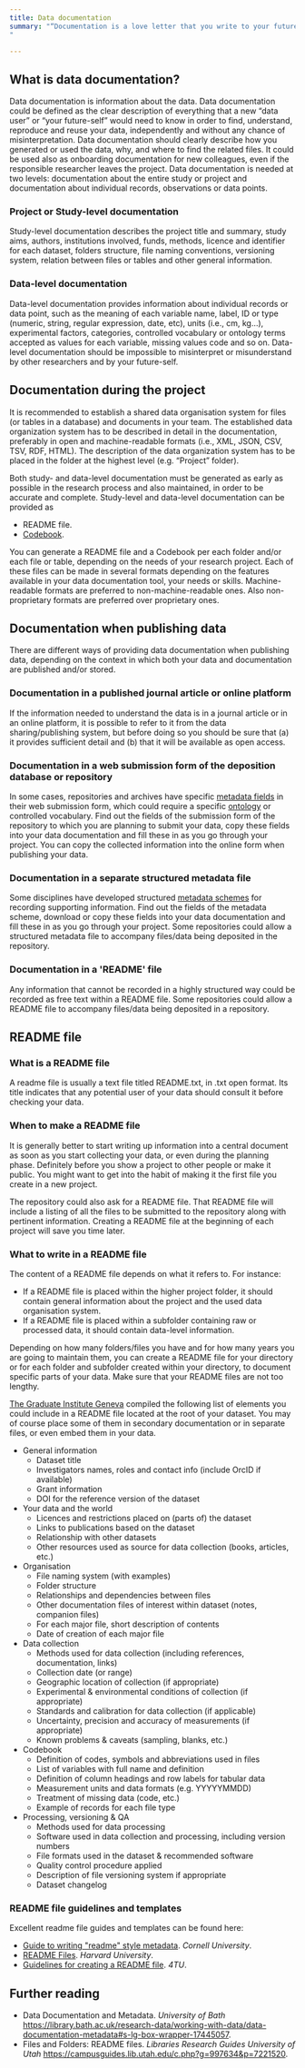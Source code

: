 ```yaml
---
title: Data documentation
summary: "“Documentation is a love letter that you write to your future self.” Damian Conway (2005).
"

---
```


## What is data documentation?

Data documentation is information about the data. Data documentation could be defined as the clear description of everything that a new “data user” or “your future-self” would need to know in order to find, understand, reproduce and reuse your data, independently and without any chance of misinterpretation.  Data documentation should clearly describe how you generated or used the data, why, and where to find the related files. It could be used also as onboarding documentation for new colleagues, even if the responsible researcher leaves the project.
Data documentation is needed at two levels: documentation about the entire study or project and documentation about individual records, observations or data points. 

### Project or Study-level documentation

Study-level documentation describes the project title and summary, study aims, authors, institutions involved, funds, methods, licence and identifier for each dataset, folders structure, file naming conventions, versioning system, relation between files or tables and other general information.

### Data-level documentation

Data-level documentation provides information about individual records or data point, such as the meaning of each variable name, label, ID or type (numeric, string, regular expression, date, etc), units (i.e., cm, kg…), experimental factors, categories, controlled vocabulary or ontology terms accepted as values for each variable, missing values code and so on. Data-level documentation should be impossible to misinterpret or misunderstand by other researchers and by your future-self.


## Documentation during the project

It is recommended to establish a shared data organisation system for files (or tables in a database) and documents in your team. The established data organization system has to be described in detail in the documentation, preferably in open and machine-readable formats (i.e., XML, JSON, CSV, TSV, RDF, HTML). The description of the data organization system has to be placed in the folder at the highest level (e.g. “Project” folder).

Both study- and data-level documentation must be generated as early as possible in the research process and also maintained, in order to be accurate and complete. Study-level and data-level documentation can be provided as
* README file.
* [Codebook](https://ddialliance.org/training/getting-started-new-content/create-a-codebook).

You can generate a README file and a Codebook per each folder and/or each file or table, depending on the needs of your research project. Each of these files can be made in several formats depending on the features available in your data documentation tool, your needs or skills. Machine-readable formats are preferred to non-machine-readable ones. Also non-proprietary formats are preferred over proprietary ones.


## Documentation when publishing data

There are different ways of providing data documentation when publishing data, depending on the context in which both your data and documentation are published and/or stored.

### Documentation in a published journal article or online platform

If the information needed to understand the data is in a journal article or in an online platform, it is possible to refer to it from the data sharing/publishing system, but before doing so you should be sure that (a) it provides sufficient detail and (b) that it will be available as open access.

### Documentation in a web submission form of the deposition database or repository

In some cases, repositories and archives have specific [metadata fields](metadata) in their web submission form, which could require a specific [ontology](ontology) or controlled vocabulary. Find out the fields of the submission form of the repository to which you are planning to submit your data, copy these fields into your data documentation and fill these in as you go through your project. You can copy the collected information into the online form when publishing your data.

### Documentation in a separate structured metadata file

Some disciplines have developed structured [metadata schemes](metadata) for recording supporting information. Find out the fields of the metadata scheme, download or copy these fields into your data documentation and fill these in as you go through your project. Some repositories could allow a structured metadata file to accompany files/data being deposited in the repository.

### Documentation in a 'README' file

Any information that cannot be recorded in a highly structured way could be recorded as free text within a README file. Some repositories could allow a README file to accompany files/data being deposited in a repository.


## README file

### What is a README file

A readme file is usually a text file titled README.txt, in .txt open format. Its title indicates that any potential user of your data should consult it before checking your data.

### When to make a README file

It is generally better to start writing up information into a central document as soon as you start collecting your data, or even during the planning phase. Definitely before you show a project to other people or make it public. You might want to get into the habit of making it the first file you create in a new project.

The repository could also ask for a README file. That README file will include a listing of all the files to be submitted to the repository along with pertinent information. Creating a README file at the beginning of each project will save you time later.

### What to write in a README file
The content of a README file depends on what it refers to. For instance:
* If a README file is placed within the higher project folder, it should contain general information about the project and the used data organisation system.
* If a README file is placed within a subfolder containing raw or processed data, it should contain data-level information.

Depending on how many folders/files you have and for how many years you are going to maintain them, you can create a README file for your directory or for each folder and subfolder created within your directory, to document specific parts of your data. Make sure that your README files are not too lengthy.


[The Graduate Institute Geneva](https://libguides.graduateinstitute.ch/rdm/readme) compiled the following list of elements you could include in a README file located at the root of your dataset. You may of course place some of them in secondary documentation or in separate files, or even embed them in your data.

* General information
  * Dataset title
  * Investigators names, roles and contact info (include OrcID if available)
  * Grant information
  * DOI for the reference version of the dataset
* Your data and the world
  * Licences and restrictions placed on (parts of) the dataset
  * Links to publications based on the dataset
  * Relationship with other datasets
  * Other resources used as source for data collection (books, articles, etc.)
* Organisation
  * File naming system (with examples)
  * Folder structure
  * Relationships and dependencies between files
  * Other documentation files of interest within dataset (notes, companion files)
  * For each major file, short description of contents
  * Date of creation of each major file
* Data collection
  * Methods used for data collection (including references, documentation, links)
  * Collection date (or range)
  * Geographic location of collection (if appropriate)
  * Experimental & environmental conditions of collection (if appropriate)
  * Standards and calibration for data collection (if applicable)
  * Uncertainty, precision and accuracy of measurements (if appropriate)
  * Known problems & caveats (sampling, blanks, etc.)
* Codebook
  * Definition of codes, symbols and abbreviations used in files
  * List of variables with full name and definition
  * Definition of column headings and row labels for tabular data
  * Measurement units and data formats (e.g. YYYYYMMDD)
  * Treatment of missing data (code, etc.)
  * Example of records for each file type
* Processing, versioning & QA
  * Methods used for data processing
  * Software used in data collection and processing, including version numbers
  * File formats used in the dataset & recommended software
  * Quality control procedure applied
  * Description of file versioning system if appropriate
  * Dataset changelog

### README file guidelines and templates
Excellent readme file guides and templates can be found here:
* [Guide to writing "readme" style metadata](https://data.research.cornell.edu/content/readme). *Cornell University*.
* [README Files](https://datamanagement.hms.harvard.edu/readme-files). *Harvard University*.
* [Guidelines for creating a README file](https://researchdata.4tu.nl/fileadmin/user_upload/Documenten/Guidelines_for_creating_a_README_file.pdf). *4TU*.

## Further reading
* Data Documentation and Metadata. *University of Bath* https://library.bath.ac.uk/research-data/working-with-data/data-documentation-metadata#s-lg-box-wrapper-17445057.
* Files and Folders: README files. *Libraries Research Guides University of Utah* https://campusguides.lib.utah.edu/c.php?g=997634&p=7221520.